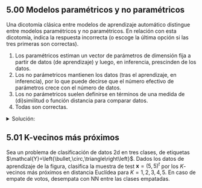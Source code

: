 ## 5.00 Modelos paramétricos y no paramétricos

Una dicotomı́a clásica entre modelos de aprendizaje automático distingue entre modelos paramétricos y no paramétricos. En relación con esta dicotomı́a, indica la respuesta incorrecta (o escoge la última opción si las tres primeras son correctas).
1. Los paramétricos estiman un vector de parámetros de dimensión fija a partir de datos (de aprendizaje) y luego, en inferencia, prescinden de los datos.
2. Los no parámetricos mantienen los datos (tras el aprendizaje, en inferencia), por lo que puede decirse que el número efectivo de parámetros crece con el número de datos.
3. Los no parámetricos suelen definirse en términos de una medida de (di)similitud o función distancia para comparar datos.
4. Todas son correctas.
<details><summary>Solución: </summary>La 4.</details>

## 5.01 K-vecinos más próximos

Sea un problema de clasificación de datos 2d en tres clases, de etiquetas $\mathcal{Y}=\left\{\bullet,\circ,\triangle\right\left}$. Dados los datos de aprendizaje de la figura, clasifica la muestra de test $\boldsymbol{x}=(5, 5)^t$ por los $K$-vecinos más próximos en distancia Euclídea para $K=1,2,3,4,5$. En caso de empate de votos, desempata con NN entre las clases empatadas.